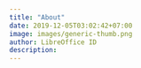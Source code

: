 ```yaml
---
title: "About"
date: 2019-12-05T03:02:42+07:00
image: images/generic-thumb.png
author: LibreOffice ID
description: 
---
```


